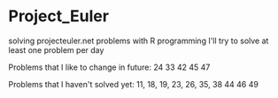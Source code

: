 # Project_Euler
 solving projecteuler.net problems with R programming
 I'll try to solve at least one problem per day

Problems that I like to change in future:
24 33 42 45 47

Problems that I haven't solved yet:
11, 18, 19, 23, 26, 35, 38 44 46 49
